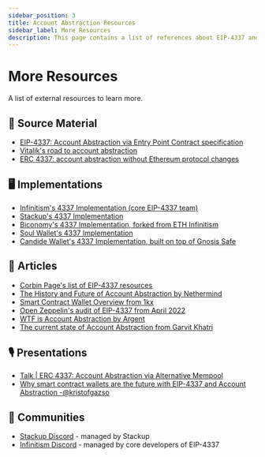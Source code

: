 ```yaml
---
sidebar_position: 3
title: Account Abstraction Resources
sidebar_label: More Resources
description: This page contains a list of references about EIP-4337 and account abstraction, curated by the Stackup team. Find everything you need to get started here!
---
```


# More Resources

A list of external resources to learn more.

## 📝 Source Material

- [EIP-4337: Account Abstraction via Entry Point Contract specification](https://eips.ethereum.org/EIPS/eip-4337)
- [Vitalik's road to account abstraction](https://notes.ethereum.org/@vbuterin/account_abstraction_roadmap)
- [ERC 4337: account abstraction without Ethereum protocol changes](https://medium.com/infinitism/erc-4337-account-abstraction-without-ethereum-protocol-changes-d75c9d94dc4a)

## 🖥️ Implementations

- [Infinitism's 4337 Implementation (core EIP-4337 team)](https://github.com/eth-infinitism/account-abstraction/tree/develop/contracts)
- [Stackup's 4337 Implementation](https://github.com/stackup-wallet)
- [Biconomy's 4337 Implementation, forked from ETH Infinitism](https://github.com/bcnmy/scw-contracts/tree/master/contracts/smart-contract-wallet/aa-4337)
- [Soul Wallet's 4337 Implementation](https://github.com/proofofsoulprotocol/soul-wallet-contract/blob/main/contracts/SmartWallet.sol)
- [Candide Wallet's 4337 Implementation, built on top of Gnosis Safe](https://github.com/candidelabs/CandideWalletContracts)

## 📰 Articles

- [Corbin Page's list of EIP-4337 resources](https://github.com/PaymagicXYZ/awesome-account-abstraction)
- [The History and Future of Account Abstraction by Nethermind](https://medium.com/nethermind-eth/the-history-and-future-of-account-abstraction-10cb097ebdc8)
- [Smart Contract Wallet Overview from 1kx](https://medium.com/1kxnetwork/wallets-91c7c3457578)
- [Open Zeppelin's audit of EIP-4337 from April 2022](https://blog.openzeppelin.com/eth-foundation-account-abstraction-audit/)
- [WTF is Account Abstraction by Argent](https://www.argent.xyz/blog/wtf-is-account-abstraction/)
- [The current state of Account Abstraction from Garvit Khatri](https://mirror.xyz/0x6C2265693900a68b9c9CBE2d6Eae3bd9336060db/MIThq8Ford5O3b0hDA4LR_tsRteDfazRfpVQXOR3Euk)

## 🎙 Presentations

- [Talk | ERC 4337: Account Abstraction via Alternative Mempool](https://www.youtube.com/watch?v=eyT6WzJmWyc)
- [Why smart contract wallets are the future with EIP-4337 and Account Abstraction -@kristofgazso](https://www.youtube.com/watch?v=LdaoBzwHFkU)

## 💬 Communities

- [Stackup Discord](https://discord.gg/FpXmvKrNed) - managed by Stackup
- [Infinitism Discord](https://discord.gg/4zeTMfSreu) - managed by core developers of EIP-4337
